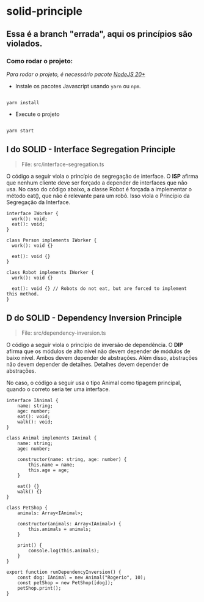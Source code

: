 # solid-principle

## Essa é a branch "errada", aqui os princípios são violados.

### Como rodar o projeto:

_Para rodar o projeto, é necessário pacote [NodeJS 20+](https://nodejs.org/en/download/)_

- Instale os pacotes Javascript usando `yarn` ou `npm`.

```

yarn install

```

- Execute o projeto

```

yarn start

```

## I do SOLID - Interface Segregation Principle

> File: src/interface-segregation.ts

O código a seguir viola o princípio de segregação de interface. O **ISP** afirma que nenhum cliente deve ser forçado a depender de interfaces que não usa.
No caso do código abaixo, a classe Robot é forçada a implementar o método eat(), que não é relevante para um robô. Isso viola o Princípio da Segregação da Interface.

```
interface IWorker {
  work(): void;
  eat(): void;
}

class Person implements IWorker {
  work(): void {}

  eat(): void {}
}

class Robot implements IWorker {
  work(): void {}

  eat(): void {} // Robots do not eat, but are forced to implement this method.
}
```

## D do SOLID - Dependency Inversion Principle

> File: src/dependency-inversion.ts

O código a seguir viola o princípio de inversão de dependência. O **DIP** afirma que os módulos de alto nível não devem depender de módulos de baixo nível. Ambos devem depender de abstrações. Além disso, abstrações não devem depender de detalhes. Detalhes devem depender de abstrações.

No caso, o código a seguir usa o tipo Animal como tipagem principal, quando o correto seria ter uma interface.

```
interface IAnimal {
    name: string;
    age: number;
    eat(): void;
    walk(): void;
}

class Animal implements IAnimal {
    name: string;
    age: number;

    constructor(name: string, age: number) {
        this.name = name;
        this.age = age;
    }

    eat() {}
    walk() {}
}

class PetShop {
    animals: Array<IAnimal>;

    constructor(animals: Array<IAnimal>) {
        this.animals = animals;
    }

    print() {
        console.log(this.animals);
    }
}

export function runDependencyInversion() {
    const dog: IAnimal = new Animal("Rogerio", 10);
    const petShop = new PetShop([dog]);
    petShop.print();
}
```
